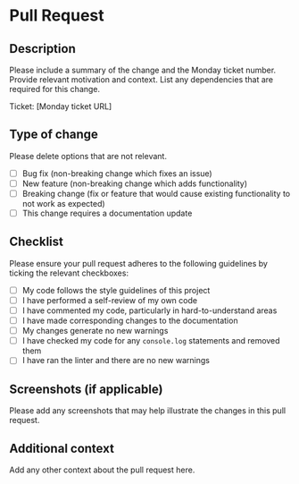 # Pull Request

## Description

Please include a summary of the change and the Monday ticket number. Provide relevant motivation and context. List any dependencies that are required for this change.

Ticket: [Monday ticket URL]

## Type of change

Please delete options that are not relevant.

- [ ] Bug fix (non-breaking change which fixes an issue)
- [ ] New feature (non-breaking change which adds functionality)
- [ ] Breaking change (fix or feature that would cause existing functionality to not work as expected)
- [ ] This change requires a documentation update

## Checklist

Please ensure your pull request adheres to the following guidelines by ticking the relevant checkboxes:

- [ ] My code follows the style guidelines of this project
- [ ] I have performed a self-review of my own code
- [ ] I have commented my code, particularly in hard-to-understand areas
- [ ] I have made corresponding changes to the documentation
- [ ] My changes generate no new warnings
- [ ] I have checked my code for any `console.log` statements and removed them
- [ ] I have ran the linter and there are no new warnings

## Screenshots (if applicable)

Please add any screenshots that may help illustrate the changes in this pull request.

## Additional context

Add any other context about the pull request here.
